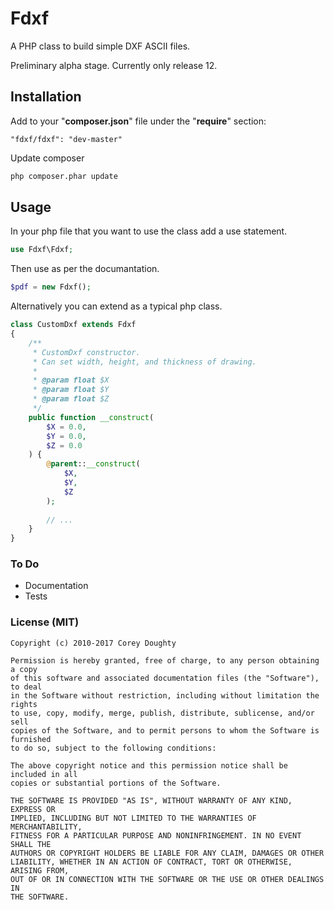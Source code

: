 Fdxf
====

A PHP class to build simple DXF ASCII files.

Preliminary alpha stage. Currently only release 12.



## Installation

Add to your "__composer.json__" file under the "__require__" section:

```
"fdxf/fdxf": "dev-master"
```


Update composer

```sh
php composer.phar update
```



## Usage

In your php file that you want to use the class add a use statement.

```php
use Fdxf\Fdxf;
```

Then use as per the documantation.

``` php
$pdf = new Fdxf();
```

Alternatively you can extend as a typical php class.

```php
class CustomDxf extends Fdxf
{
    /**
     * CustomDxf constructor.
     * Can set width, height, and thickness of drawing.
     *
     * @param float $X
     * @param float $Y
     * @param float $Z
     */
    public function __construct(
        $X = 0.0,
        $Y = 0.0,
        $Z = 0.0
    ) {
        @parent::__construct(
            $X,
            $Y,
            $Z
        );
        
        // ...
    }
}
```



### To Do

  * Documentation
  * Tests



### License (MIT)

```text
Copyright (c) 2010-2017 Corey Doughty

Permission is hereby granted, free of charge, to any person obtaining a copy
of this software and associated documentation files (the "Software"), to deal
in the Software without restriction, including without limitation the rights
to use, copy, modify, merge, publish, distribute, sublicense, and/or sell
copies of the Software, and to permit persons to whom the Software is furnished
to do so, subject to the following conditions:

The above copyright notice and this permission notice shall be included in all
copies or substantial portions of the Software.

THE SOFTWARE IS PROVIDED "AS IS", WITHOUT WARRANTY OF ANY KIND, EXPRESS OR
IMPLIED, INCLUDING BUT NOT LIMITED TO THE WARRANTIES OF MERCHANTABILITY,
FITNESS FOR A PARTICULAR PURPOSE AND NONINFRINGEMENT. IN NO EVENT SHALL THE
AUTHORS OR COPYRIGHT HOLDERS BE LIABLE FOR ANY CLAIM, DAMAGES OR OTHER
LIABILITY, WHETHER IN AN ACTION OF CONTRACT, TORT OR OTHERWISE, ARISING FROM,
OUT OF OR IN CONNECTION WITH THE SOFTWARE OR THE USE OR OTHER DEALINGS IN
THE SOFTWARE.
```

